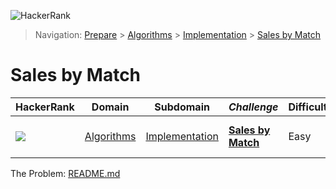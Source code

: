 ![HackerRank](../../../../assets/logo-black.svg?raw=true)
> Navigation: [Prepare](https://www.hackerrank.com/dashboard) > [Algorithms](https://www.hackerrank.com/domains/algorithms) > 
[Implementation](https://www.hackerrank.com/domains/algorithms/implementation) > [Sales by Match](https://www.hackerrank.com/challenges/sock-merchant/)
# Sales by Match
| HackerRank | Domain | Subdomain | *Challenge* | Difficulty | Skills |
| ---------- | ------ | --------- | ----------- | ---------- | ------ |
| <a href="https://www.hackerrank.com/dashboard"><img src="../../../../assets/favicon.png?raw=true" /></a> | [Algorithms](https://www.hackerrank.com/domains/algorithms) | [Implementation](https://www.hackerrank.com/domains/algorithms/implementation) | **[Sales by Match](https://www.hackerrank.com/challenges/sock-merchant/problem)** | Easy | Problem Solving (Basic) |

The Problem: [README.md](README.md)
